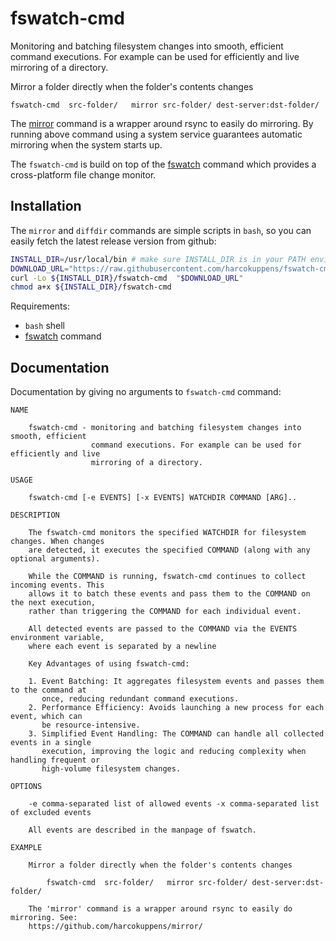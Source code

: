 # fswatch-cmd

Monitoring and batching filesystem changes into smooth, efficient command executions.
For example can be used for efficiently and live mirroring of a directory.

Mirror a folder directly when the folder's contents changes

    fswatch-cmd  src-folder/   mirror src-folder/ dest-server:dst-folder/

The [mirror](https://github.com/harcokuppens/mirror/) command is a wrapper around
rsync to easily do mirroring. By running above command using a system service
guarantees automatic mirroring when the system starts up.

The `fswatch-cmd` is build on top of the
[fswatch](https://github.com/emcrisostomo/fswatch) command which provides a
cross-platform file change monitor.

## Installation

The `mirror` and `diffdir` commands are simple scripts in `bash`, so you can easily
fetch the latest release version from github:

```bash
INSTALL_DIR=/usr/local/bin # make sure INSTALL_DIR is in your PATH environment variable
DOWNLOAD_URL="https://raw.githubusercontent.com/harcokuppens/fswatch-cmd/refs/heads/main/bin/fswatch-cmd"
curl -Lo ${INSTALL_DIR}/fswatch-cmd  "$DOWNLOAD_URL"
chmod a+x ${INSTALL_DIR}/fswatch-cmd
```

Requirements:

- `bash` shell
- [fswatch](https://github.com/emcrisostomo/fswatch) command

## Documentation

Documentation by giving no arguments to `fswatch-cmd` command:

```console
NAME

    fswatch-cmd - monitoring and batching filesystem changes into smooth, efficient
                  command executions. For example can be used for efficiently and live
                  mirroring of a directory.

USAGE

    fswatch-cmd [-e EVENTS] [-x EVENTS] WATCHDIR COMMAND [ARG]..

DESCRIPTION

    The fswatch-cmd monitors the specified WATCHDIR for filesystem changes. When changes
    are detected, it executes the specified COMMAND (along with any optional arguments).

    While the COMMAND is running, fswatch-cmd continues to collect incoming events. This
    allows it to batch these events and pass them to the COMMAND on the next execution,
    rather than triggering the COMMAND for each individual event.

    All detected events are passed to the COMMAND via the EVENTS environment variable,
    where each event is separated by a newline

    Key Advantages of using fswatch-cmd:

    1. Event Batching: It aggregates filesystem events and passes them to the command at
       once, reducing redundant command executions.
    2. Performance Efficiency: Avoids launching a new process for each event, which can
       be resource-intensive.
    3. Simplified Event Handling: The COMMAND can handle all collected events in a single
       execution, improving the logic and reducing complexity when handling frequent or
       high-volume filesystem changes.

OPTIONS

    -e comma-separated list of allowed events -x comma-separated list of excluded events

    All events are described in the manpage of fswatch.

EXAMPLE

    Mirror a folder directly when the folder's contents changes

        fswatch-cmd  src-folder/   mirror src-folder/ dest-server:dst-folder/

    The 'mirror' command is a wrapper around rsync to easily do mirroring. See:
    https://github.com/harcokuppens/mirror/

```
